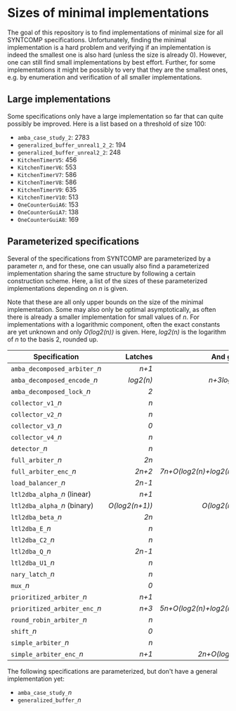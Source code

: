 # Sizes of minimal implementations

The goal of this repository is to find implementations of minimal size for all
SYNTCOMP specifications. Unfortunately, finding the minimal implementation is a
hard problem and verifying if an implementation is indeed the smallest one is
also hard (unless the size is already 0). However, one can still find small
implementations by best effort. Further, for some implementations it might be
possibly to very that they are the smallest ones, e.g. by enumeration and
verification of all smaller implementations.

## Large implementations

Some specifications only have a large implementation so far that can quite
possibly be improved. Here is a list based on a threshold of size 100:

- `amba_case_study_2`: 2783
- `generalized_buffer_unreal1_2_2`: 194
- `generalized_buffer_unreal2_2`: 248
- `KitchenTimerV5`: 456
- `KitchenTimerV6`: 553
- `KitchenTimerV7`: 586
- `KitchenTimerV8`: 586
- `KitchenTimerV9`: 635
- `KitchenTimerV10`: 513
- `OneCounterGuiA6`: 153
- `OneCounterGuiA7`: 138
- `OneCounterGuiA8`: 169

## Parameterized specifications

Several of the specifications from SYNTCOMP are parameterized by a parameter *n*,
and for these, one can usually also find a parameterized implementation sharing
the same structure by following a certain construction scheme. Here, a list
of the sizes of these parameterized implementations depending on *n* is given.

Note that these are all only upper bounds on the size of the minimal
implementation. Some may also only be optimal asymptotically, as often there
is already a smaller implementation for small values of *n*. For
implementations with a logarithmic component, often the exact constants are yet
unknown and only *O(log2(n))* is given. Here, *log2(n)* is the logarithm of *n*
to the basis 2, rounded up.

Specification | Latches | And gates
--- | ---: | ---:
`amba_decomposed_arbiter_`*n* | *n+1* | *6n+6*
`amba_decomposed_encode_`*n* | *log2(n)* | *n+3log2(n)*
`amba_decomposed_lock_`*n* | *2* | *2n+2*
`collector_v1_`*n* | *n* | *3n-1*
`collector_v2_`*n* | *n* | *3n*
`collector_v3_`*n* | *0* | *0*
`collector_v4_`*n* | *n* | *3n*
`detector_`*n* | *n* | *3n*
`full_arbiter_`*n* | *2n* | *3n*
`full_arbiter_enc_`*n* | *2n+2* | *7n+O(log2(n)+log2(n+1))*
`load_balancer_`*n* | *2n-1* | *5n-5*
`ltl2dba_alpha_`*n* (linear) | *n+1* | *n+2*
`ltl2dba_alpha_`*n* (binary) | *O(log2(n+1))* | *O(log2(n+1))*
`ltl2dba_beta_`*n* | *2n* | *4n-1*
`ltl2dba_E_`*n* | *n* | *2n-1*
`ltl2dba_C2_`*n* | *n* | *3n*
`ltl2dba_Q_`*n* | *2n-1* | *4n-3*
`ltl2dba_U1_`*n* | *n* | *3n-2*
`nary_latch_`*n* | *n* | *3n*
`mux_`*n* | *0* | *0*
`prioritized_arbiter_`*n* | *n+1* | *3n*
`prioritized_arbiter_enc_`*n* | *n+3* | *5n+O(log2(n)+log2(n+1))*
`round_robin_arbiter_`*n* | *n* | *0*
`shift_`*n* | *0* | *0*
`simple_arbiter_`*n* | *n* | *0*
`simple_arbiter_enc_`*n* | *n+1* | *2n+O(log2(n))*

The following specifications are parameterized, but don't have a general
implementation yet:

- `amba_case_study_`*n*
- `generalized_buffer_`*n*
